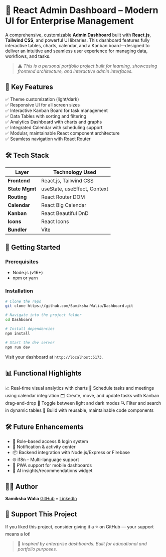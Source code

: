 
# 🧮 React Admin Dashboard – Modern UI for Enterprise Management

A comprehensive, customizable **Admin Dashboard** built with **React.js**, **Tailwind CSS**, and powerful UI libraries. This dashboard features fully interactive tables, charts, calendar, and a Kanban board—designed to deliver an intuitive and seamless user experience for managing data, workflows, and tasks.

> ⚠️ *This is a personal portfolio project built for learning, showcasing frontend architecture, and interactive admin interfaces.*



## 🎯 Key Features

✅ Theme customization (light/dark)  
✅ Responsive UI for all screen sizes  
✅ Interactive Kanban Board for task management  
✅ Data Tables with sorting and filtering  
✅ Analytics Dashboard with charts and graphs  
✅ Integrated Calendar with scheduling support  
✅ Modular, maintainable React component architecture  
✅ Seamless navigation with React Router  


## 🛠 Tech Stack

| Layer         | Technology Used                |
|---------------|--------------------------------|
| **Frontend**  | React.js, Tailwind CSS         |
| **State Mgmt**| useState, useEffect, Context   |
| **Routing**   | React Router DOM               |
| **Calendar**  | React Big Calendar             |
| **Kanban**    | React Beautiful DnD            |
| **Icons**     | React Icons                    |
| **Bundler**   | Vite                           |





## 🚀 Getting Started

### Prerequisites

* Node.js (v16+)
* npm or yarn

### Installation

```bash
# Clone the repo
git clone https://github.com/Samiksha-Walia/Dashboard.git

# Navigate into the project folder
cd Dashboard

# Install dependencies
npm install

# Start the dev server
npm run dev
```

Visit your dashboard at `http://localhost:5173`.



## 📊 Functional Highlights

📈 Real-time visual analytics with charts
📅 Schedule tasks and meetings using calendar integration
🗂️ Create, move, and update tasks with Kanban drag-and-drop
🎨 Toggle between light and dark modes
🔍 Filter and search in dynamic tables
🧩 Build with reusable, maintainable code components



## 🛠 Future Enhancements

* 🔐 Role-based access & login system
* 📨 Notification & activity center
* 📦 Backend integration with Node.js/Express or Firebase
* 🌐 i18n – Multi-language support
* 📱 PWA support for mobile dashboards
* 🧠 AI insights/recommendations widget



## 👩‍💻 Author

**Samiksha Walia**
[GitHub](https://github.com/Samiksha-Walia) • [LinkedIn](https://linkedin.com/in/samiksha-walia)



## 🌟 Support This Project

If you liked this project, consider giving it a ⭐️ on GitHub — your support means a lot!

> 📝 *Inspired by enterprise dashboards. Built for educational and portfolio purposes.*


